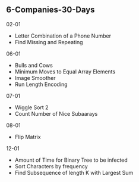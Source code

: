## 6-Companies-30-Days

02-01
* Letter Combination of a Phone Number
* Find Missing and Repeating

06-01
* Bulls and Cows
* Minimum Moves to Equal Array Elements
* Image Smoother
* Run Length Encoding

07-01
* Wiggle Sort 2
* Count Number of Nice Subaarays

08-01
* Flip Matrix

12-01
* Amount of Time for Binary Tree to be infected
* Sort Characters by frequency
* Find Subsequence of length K with Largest Sum